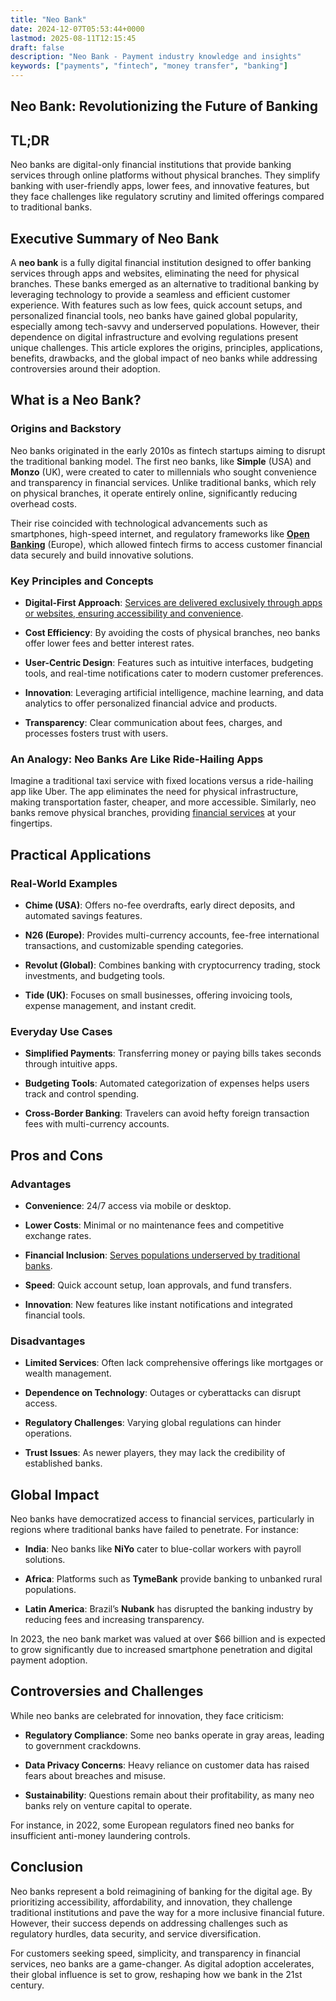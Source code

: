 ```yaml
---
title: "Neo Bank"
date: 2024-12-07T05:53:44+0000
lastmod: 2025-08-11T12:15:45
draft: false
description: "Neo Bank - Payment industry knowledge and insights"
keywords: ["payments", "fintech", "money transfer", "banking"]
---
```


## Neo Bank: Revolutionizing the Future of Banking

## TL;DR

Neo banks are digital-only financial institutions that provide banking services through online platforms without physical branches. They simplify banking with user-friendly apps, lower fees, and innovative features, but they face challenges like regulatory scrutiny and limited offerings compared to traditional banks.

## Executive Summary of Neo Bank

A **neo bank** is a fully digital financial institution designed to offer banking services through apps and websites, eliminating the need for physical branches. These banks emerged as an alternative to traditional banking by leveraging technology to provide a seamless and efficient customer experience. With features such as low fees, quick account setups, and personalized financial tools, neo banks have gained global popularity, especially among tech-savvy and underserved populations. However, their dependence on digital infrastructure and evolving regulations present unique challenges. This article explores the origins, principles, applications, benefits, drawbacks, and the global impact of neo banks while addressing controversies around their adoption.

## What is a Neo Bank?

### Origins and Backstory

Neo banks originated in the early 2010s as fintech startups aiming to disrupt the traditional banking model. The first neo banks, like **Simple** (USA) and **Monzo** (UK), were created to cater to millennials who sought convenience and transparency in financial services. Unlike traditional banks, which rely on physical branches, it operate entirely online, significantly reducing overhead costs.

Their rise coincided with technological advancements such as smartphones, high-speed internet, and regulatory frameworks like **[Open Banking](https://faisalkhanllc.xyz/resources/payments-wiki/o/open-banking/)** (Europe), which allowed fintech firms to access customer financial data securely and build innovative solutions.

### Key Principles and Concepts

- **Digital-First Approach**: [Services are delivered exclusively through apps or websites, ensuring accessibility and convenience](https://faisalkhanllc.xyz/resources/payments-wiki/v/virtual-cards/).

- **Cost Efficiency**: By avoiding the costs of physical branches, neo banks offer lower fees and better interest rates.

- **User-Centric Design**: Features such as intuitive interfaces, budgeting tools, and real-time notifications cater to modern customer preferences.

- **Innovation**: Leveraging artificial intelligence, machine learning, and data analytics to offer personalized financial advice and products.

- **Transparency**: Clear communication about fees, charges, and processes fosters trust with users.

### An Analogy: Neo Banks Are Like Ride-Hailing Apps

Imagine a traditional taxi service with fixed locations versus a ride-hailing app like Uber. The app eliminates the need for physical infrastructure, making transportation faster, cheaper, and more accessible. Similarly, neo banks remove physical branches, providing [financial services](https://faisalkhanllc.xyz/resources/payments-wiki/f/financial-services/) at your fingertips.

## Practical Applications

### Real-World Examples

- **Chime (USA)**: Offers no-fee overdrafts, early direct deposits, and automated savings features.

- **N26 (Europe)**: Provides multi-currency accounts, fee-free international transactions, and customizable spending categories.

- **Revolut (Global)**: Combines banking with cryptocurrency trading, stock investments, and budgeting tools.

- **Tide (UK)**: Focuses on small businesses, offering invoicing tools, expense management, and instant credit.

### Everyday Use Cases

- **Simplified Payments**: Transferring money or paying bills takes seconds through intuitive apps.

- **Budgeting Tools**: Automated categorization of expenses helps users track and control spending.

- **Cross-Border Banking**: Travelers can avoid hefty foreign transaction fees with multi-currency accounts.

## Pros and Cons

### Advantages

- **Convenience**: 24/7 access via mobile or desktop.

- **Lower Costs**: Minimal or no maintenance fees and competitive exchange rates.

- **Financial Inclusion**: [Serves populations underserved by traditional banks](https://faisalkhanllc.xyz/resources/payments-wiki/f/what-is-financial-inclusion/).

- **Speed**: Quick account setup, loan approvals, and fund transfers.

- **Innovation**: New features like instant notifications and integrated financial tools.

### Disadvantages

- **Limited Services**: Often lack comprehensive offerings like mortgages or wealth management.

- **Dependence on Technology**: Outages or cyberattacks can disrupt access.

- **Regulatory Challenges**: Varying global regulations can hinder operations.

- **Trust Issues**: As newer players, they may lack the credibility of established banks.

## Global Impact

Neo banks have democratized access to financial services, particularly in regions where traditional banks have failed to penetrate. For instance:

- **India**: Neo banks like **NiYo** cater to blue-collar workers with payroll solutions.

- **Africa**: Platforms such as **TymeBank** provide banking to unbanked rural populations.

- **Latin America**: Brazil’s **Nubank** has disrupted the banking industry by reducing fees and increasing transparency.

In 2023, the neo bank market was valued at over $66 billion and is expected to grow significantly due to increased smartphone penetration and digital payment adoption.

## Controversies and Challenges

While neo banks are celebrated for innovation, they face criticism:

- **Regulatory Compliance**: Some neo banks operate in gray areas, leading to government crackdowns.

- **Data Privacy Concerns**: Heavy reliance on customer data has raised fears about breaches and misuse.

- **Sustainability**: Questions remain about their profitability, as many neo banks rely on venture capital to operate.

For instance, in 2022, some European regulators fined neo banks for insufficient anti-money laundering controls.

## Conclusion

Neo banks represent a bold reimagining of banking for the digital age. By prioritizing accessibility, affordability, and innovation, they challenge traditional institutions and pave the way for a more inclusive financial future. However, their success depends on addressing challenges such as regulatory hurdles, data security, and service diversification.

For customers seeking speed, simplicity, and transparency in financial services, neo banks are a game-changer. As digital adoption accelerates, their global influence is set to grow, reshaping how we bank in the 21st century.